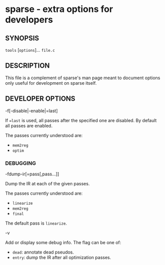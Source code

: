 # sparse - extra options for developers

## SYNOPSIS
`tools` [`options`]... `file.c`

## DESCRIPTION

This file is a complement of sparse's man page meant to
document options only useful for development on sparse itself.

## DEVELOPER OPTIONS

-f<name-of-the-pass>[-disable|-enable|=last]

  If `=last` is used, all passes after the specified one are disabled.
  By default all passes are enabled.

  The passes currently understood are:

  * `mem2reg`
  * `optim`

### DEBUGGING

-fdump-ir[=pass[,pass...]]

  Dump the IR at each of the given passes.

  The passes currently understood are:

  * `linearize`
  * `mem2reg`
  * `final`

  The default pass is `linearize`.

-v<debug-flag>

  Add or display some debug info. The flag can be one of:

  * `dead`: annotate dead pseudos.
  * `entry`: dump the IR after all optimization passes.
